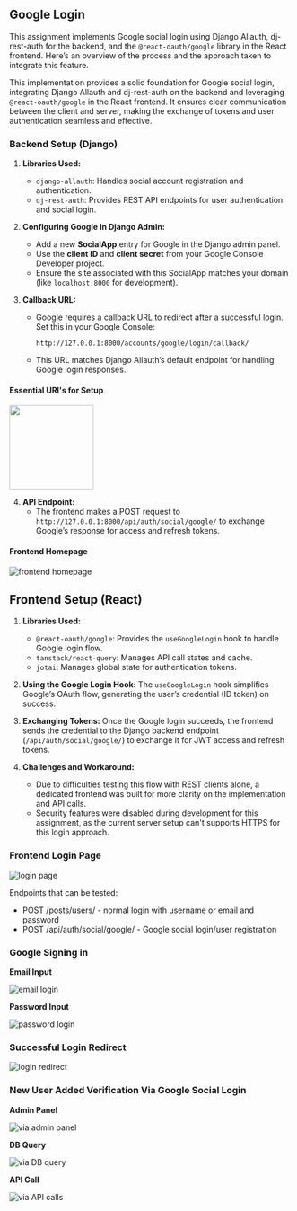 ## Google Login

This assignment implements Google social login using Django Allauth, dj-rest-auth for the backend, and the `@react-oauth/google` library in the React frontend. Here’s an overview of the process and the approach taken to integrate this feature.

This implementation provides a solid foundation for Google social login, integrating Django Allauth and dj-rest-auth on the backend and leveraging `@react-oauth/google` in the React frontend. It ensures clear communication between the client and server, making the exchange of tokens and user authentication seamless and effective.

### Backend Setup (Django)

1. **Libraries Used:**
   - `django-allauth`: Handles social account registration and authentication.
   - `dj-rest-auth`: Provides REST API endpoints for user authentication and social login.

2. **Configuring Google in Django Admin:**
   - Add a new **SocialApp** entry for Google in the Django admin panel.
   - Use the **client ID** and **client secret** from your Google Console Developer project.
   - Ensure the site associated with this SocialApp matches your domain (like `localhost:8000` for development).

3. **Callback URL:**
   - Google requires a callback URL to redirect after a successful login. Set this in your Google Console:
     ```
     http://127.0.0.1:8000/accounts/google/login/callback/
     ```
   - This URL matches Django Allauth’s default endpoint for handling Google login responses.

#### Essential URI's for Setup

<img src="https://drive.google.com/uc?id=1g8AfzwJTL9Fp7ERxRyn5TOSH6AbpVQtw" width="150" height="150" />


4. **API Endpoint:**
   - The frontend makes a POST request to `http://127.0.0.1:8000/api/auth/social/google/` to exchange Google’s response for access and refresh tokens.

#### Frontend Homepage

![frontend homepage](https://drive.google.com/uc?id=1qq7p9l_wWNEe6A02I0exZLj7BVD1gg18)

## Frontend Setup (React)

1. **Libraries Used:**
   - `@react-oauth/google`: Provides the `useGoogleLogin` hook to handle Google login flow.
   - `tanstack/react-query`: Manages API call states and cache.
   - `jotai`: Manages global state for authentication tokens.

2. **Using the Google Login Hook:**
   The `useGoogleLogin` hook simplifies Google’s OAuth flow, generating the user’s credential (ID token) on success.

3. **Exchanging Tokens:**
   Once the Google login succeeds, the frontend sends the credential to the Django backend endpoint (`/api/auth/social/google/`) to exchange it for JWT access and refresh tokens.

4. **Challenges and Workaround:**
   - Due to difficulties testing this flow with REST clients alone, a dedicated frontend was built for more clarity on the implementation and API calls.
   - Security features were disabled during development for this assignment, as the current server setup can't supports HTTPS for this login approach.

### Frontend Login Page

![login page](https://drive.google.com/uc?id=1vnDcNIP5N7ozKp1dG8OAPt4aUGWb4CnL)

Endpoints that can be tested:

* POST /posts/users/ - normal login with username or email and password
* POST /api/auth/social/google/ - Google social login/user registration

### Google Signing in 

**Email Input**

![email login](https://drive.google.com/uc?id=1xaoKoRmfUgPdNo78lc86o16e5lT70dtt)

**Password Input**

![password login](https://drive.google.com/uc?id=1xaoKoRmfUgPdNo78lc86o16e5lT70dtt)

### Successful Login Redirect

![login redirect](https://drive.google.com/uc?id=1DCOFch8n0ZfdUGv8nIZz1OT-f_W3gQyg)

### New User Added Verification Via Google Social Login

**Admin Panel**

![via admin panel](https://drive.google.com/uc?id=1khwk7FKVcZn3tnNPS_9bJV-1sBwXHCW_)

**DB Query**

![via DB query](https://drive.google.com/uc?id=1_F11qOwbq7kdMPrnHQ4um0DFYSdFkYVA)

**API Call**

![via API calls](https://drive.google.com/uc?id=1lACjOzOe-VLPV22EYfzbmwIH8P_CtpgR)


